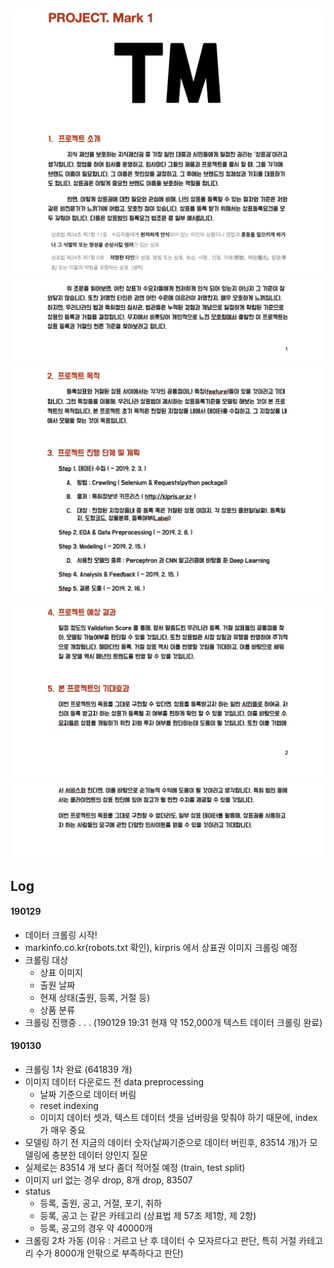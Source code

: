 
![](./README/1.png)
![](./README/2.png)
![](./README/3.png)
![](./README/4.png)
![](./README/5.png)
----
## Log
#### 190129
- 데이터 크롤링 시작!
- markinfo.co.kr(robots.txt 확인), kirpris 에서 상표권 이미지 크롤링 예정
- 크롤링 대상
	- 상표 이미지
	- 출원 날짜
	- 현재 상태(출원, 등록, 거절 등)
	- 상품 분류
- 크롤링 진행중 . . .
(190129 19:31 현재 약 152,000개 텍스트 데이터 크롤링 완료)

#### 190130
- 크롤링 1차 완료 (641839 개)
- 이미지 데이터 다운로드 전 data preprocessing
	- 날짜 기준으로 데이터 버림
	- reset indexing
	- 이미지 데이터 셋과, 텍스트 데이터 셋을 넘버링을 맞춰야 하기 때문에, index 가 매우 중요
- 모델링 하기 전 지금의 데이터 숫자(날짜기준으로 데이터 버린후, 83514 개)가 모델링에 충분한 데이터 양인지 질문
- 실제로는 83514 개 보다 좀더 적어질 예정 (train, test split)
- 이미지 url 없는 경우 drop, 8개 drop, 83507
- status
	- 등록, 출원, 공고, 거절, 포기, 취하
	- 등록, 공고 는 같은 카테고리 (상표법 제 57조 제1항, 제 2항)
	- 등록, 공고의 경우 약 40000개
- 크롤링 2차 가동 (이유 : 거르고 난 후 데이터 수 모자르다고 판단, 특히 거절 카테고리 수가 8000개 안팎으로 부족하다고 판단)
